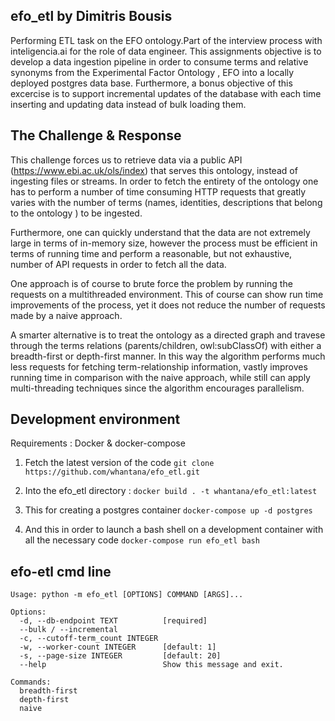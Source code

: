 efo_etl by Dimitris Bousis
---

Performing ETL task on the EFO ontology.Part of the interview process with inteligencia.ai
for the role of data engineer. This assignments objective is to develop a data ingestion pipeline 
in order to consume terms and relative synonyms from the Experimental Factor Ontology , EFO into a locally deployed 
postgres data base. Furthermore, a bonus objective of this excercise is to support incremental updates of the database
with each time inserting and updating data instead of bulk loading them.   

The Challenge & Response
---
This challenge forces us to retrieve data via a public API (https://www.ebi.ac.uk/ols/index) 
that serves this ontology, instead of ingesting files or streams. In order to fetch the entirety 
of the ontology one has to perform a number of time consuming HTTP requests that greatly varies with 
the number of terms (names, identities, descriptions that belong to the ontology ) to be ingested.

Furthermore, one can quickly understand that the data are not extremely large in terms of in-memory size,
however the process must be efficient in terms of running time and perform a reasonable, 
but not exhaustive, number of API requests in order to fetch all the data.

One approach is of course to brute force the problem by running the requests on a multithreaded environment. 
This of course can show run time improvements of the process, yet it does not reduce the number of requests
made by a naive approach.

A smarter alternative is to treat the ontology as a directed graph and travese through the terms relations 
(parents/children, owl:subClassOf) with either a breadth-first or depth-first manner. In this way the algorithm 
performs much less requests for fetching term-relationship information, vastly improves running time in comparison 
with the naive approach, while still can apply multi-threading techniques since the algorithm encourages parallelism.



Development environment
---
Requirements : Docker & docker-compose  

1. Fetch the latest version of the code `git clone https://github.com/whantana/efo_etl.git`

2. Into the efo_etl directory : `docker build . -t whantana/efo_etl:latest`
3. This for creating a postgres container `docker-compose up -d postgres`
4. And this in order to launch a bash shell on a development container with all the necessary code `docker-compose run efo_etl bash`

efo-etl cmd line
---
```
Usage: python -m efo_etl [OPTIONS] COMMAND [ARGS]...

Options:
  -d, --db-endpoint TEXT          [required]
  --bulk / --incremental
  -c, --cutoff-term_count INTEGER
  -w, --worker-count INTEGER      [default: 1]
  -s, --page-size INTEGER         [default: 20]
  --help                          Show this message and exit.

Commands:
  breadth-first
  depth-first
  naive
```
